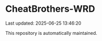 # CheatBrothers-WRD

Last updated: 2025-06-25 13:46:20

This repository is automatically maintained.
